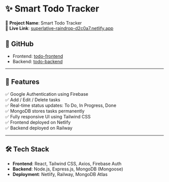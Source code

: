 # ✨ Smart Todo Tracker

📝 **Project Name**: Smart Todo Tracker  
🔗 **Live Link**: [superlative-raindrop-d2c0a7.netlify.app](https://superlative-raindrop-d2c0a7.netlify.app)  

## 🔧 GitHub
- Frontend: [todo-frontend](https://github.com/Harini0712/todo-frontend)
- Backend: [todo-backend](https://github.com/Harini0712/todo-backend)

---

## 🔹 Features
✅ Google Authentication using Firebase  
✅ Add / Edit / Delete tasks  
✅ Real-time status updates: To Do, In Progress, Done  
✅ MongoDB stores tasks permanently  
✅ Fully responsive UI using Tailwind CSS  
✅ Frontend deployed on Netlify  
✅ Backend deployed on Railway

---

## 🛠️ Tech Stack
- **Frontend**: React, Tailwind CSS, Axios, Firebase Auth  
- **Backend**: Node.js, Express.js, MongoDB (Mongoose)  
- **Deployment**: Netlify, Railway, MongoDB Atlas
